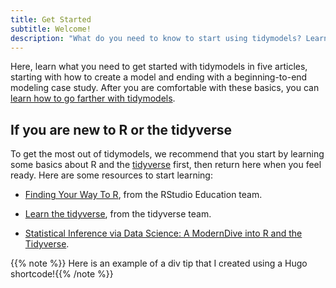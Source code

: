```yaml
---
title: Get Started
subtitle: Welcome!
description: "What do you need to know to start using tidymodels? Learn what you need in 5 articles."
---
```


Here, learn what you need to get started with tidymodels in five articles, starting with how to create a model and ending with a beginning-to-end modeling case study. After you are comfortable with these basics, you can [learn how to go farther with tidymodels](/learn/).

## If you are new to R or the tidyverse

To get the most out of tidymodels, we recommend that you start by learning some basics about R and the [tidyverse](https://www.tidyverse.org/) first, then return here when you feel ready. Here are some resources to start learning:

* [Finding Your Way To R](https://education.rstudio.com/learn/), from the RStudio Education team.

* [Learn the tidyverse](https://www.tidyverse.org/learn/), from the tidyverse team.

* [Statistical Inference via Data Science: A ModernDive into R and the Tidyverse](/books/moderndive/).

{{% note %}} Here is an example of a div tip that I created using a Hugo shortcode!{{% /note %}}
